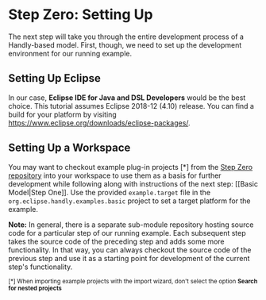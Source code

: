 # Step Zero: Setting Up

The next step will take you through the entire development process
of a Handly-based model. First, though, we need to set up the development
environment for our running example.

## Setting Up Eclipse

In our case, **Eclipse IDE for Java and DSL Developers** would be the best choice.
This tutorial assumes Eclipse 2018-12 (4.10) release. You can find a build for
your platform by visiting <https://www.eclipse.org/downloads/eclipse-packages/>.

## Setting Up a Workspace

You may want to checkout example plug-in projects [*] from the
[Step Zero repository](https://github.com/pisv/gethandly.0) into your workspace
to use them as a basis for further development while following along
with instructions of the next step: [[Basic Model|Step One]]. Use the provided
`example.target` file in the `org.eclipse.handly.examples.basic` project
to set a target platform for the example.

**Note:** In general, there is a separate sub-module repository hosting
source code for a particular step of our running example. Each subsequent step
takes the source code of the preceding step and adds some more functionality.
In that way, you can always checkout the source code of the previous step
and use it as a starting point for development of the current step's
functionality.

<sub>[*] When importing example projects with the import wizard,
don't select the option __Search for nested projects__</sub>
